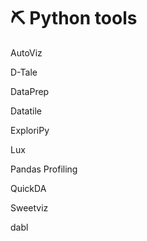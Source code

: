 # ⛏ Python tools

AutoViz

D-Tale

DataPrep

Datatile

ExploriPy

Lux

Pandas Profiling

QuickDA

Sweetviz

dabl
